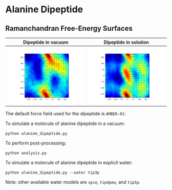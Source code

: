 Alanine Dipeptide
=================

Ramanchandran Free-Energy Surfaces
----------------------------------

Dipeptide in vacuum        |  Dipeptide in solution
:-------------------------:|:-------------------------:
![](vacuum.png)            |  ![](solution.png)


The default force field used for the dipeptide is `AMBER-03`.

To simulate a molecule of alanine dipeptide in a vacuum:

```
python alanine_dipeptide.py
```

To perform post-processing:

```
python analysis.py
``` 

To simulate a molecule of alanine dipeptide in explicit water:

```
python alanine_dipeptide.py --water tip3p
```

Note: other available water models are `spce`, `tip4pew`, and `tip5p`.
